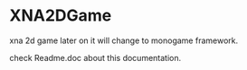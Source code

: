 # XNA2DGame
xna 2d game later on it will change to monogame framework.


check Readme.doc about this documentation.

